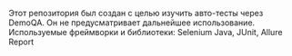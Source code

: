Этот репозитория был создан с целью изучить авто-тесты через DemoQA. Он не предусматривает дальнейшее использование.
Используемые фреймворки и библиотеки: Selenium Java, JUnit, Allure Report
